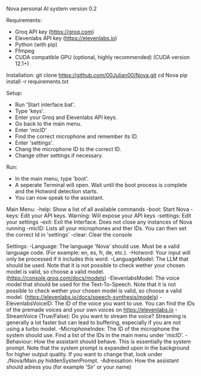 Nova personal AI system version 0.2

Requirements:
- Groq API key (https://groq.com)
- Elevenlabs API key (https://elevenlabs.io)
- Python (with pip)
- Ffmpeg
- CUDA compatible GPU (optional, highly recommended) (CUDA version 12.1+)

Installation:
git clone https://github.com/00Julian00/Nova.git
cd Nova
pip install -r requirements.txt

Setup:
- Run 'Start interface.bat'.
- Type 'keys'.
- Enter your Groq and Elevenlabs API keys.
- Go back to the main menu.
- Enter 'micID'
- Find the correct microphone and remember its ID.
- Enter 'settings'.
- Chang the microphone ID to the correct ID.
- Change other settings if necessary.

Run:
- In the main menu, type 'boot'.
- A seperate Terminal will open. Wait until the boot process is complete and the Hotword detection starts.
- You can now speak to the assistant.



Main Menu:
-help: Show a list of all available commands
-boot: Start Nova
-keys: Edit your API keys. Warning: Will expose your API keys
-settings: Edit your settings
-exit: Exit the Interface. Does not close any instances of Nova running
-micID: Lists all your microphones and ther IDs. You can then set the correct Id in 'settings'
-clear: Clear the console


Settings:
-Language: The language 'Nova' should use. Must be a valid language code. (For example: en, es, fr, de, etc.).
-Hotword: Your input will only be processed if it includes this word.
-LanguageModel: The LLM that should be used. Note that it is not possible to check wether your chosen model is valid, so choose a valid model. (https://console.groq.com/docs/models)
-ElevenlabsModel: The voice model that should be used for the Text-To-Speech. Note that it is not possible to check wether your chosen model is valid, so choose a valid model. (https://elevenlabs.io/docs/speech-synthesis/models)
-ElevenlabsVoiceID: The ID of the voice you want to use. You can find the IDs of the premade voices and your own voices on https://elevenlabs.io
-StreamVoice (True/False): Do you want to stream the voice? Streaming is generally a lot faster but can lead to buffering, especially if you are not using a turbo model.
-MicrophoneIndex: The ID of the microphone the system should use. Find a list of the IDs in the main menu under 'micID'.
-Behaviour: How the assistant should behave. This is essentially the system prompt. Note that the system prompt is expanded upon in the background for higher output quality. If you want to change that, look under ./Nova/Main.py hiddenSystenPrompt.
-Adressation: How the assistant should adress you (for example 'Sir' or your name)
